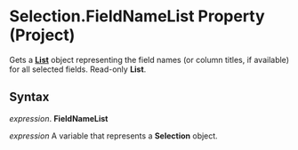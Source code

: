 
# Selection.FieldNameList Property (Project)

Gets a  **[List](3934c2e8-d810-6571-9a33-1d41edbab87a.md)** object representing the field names (or column titles, if available) for all selected fields. Read-only **List**.


## Syntax

 _expression_. **FieldNameList**

 _expression_ A variable that represents a **Selection** object.

